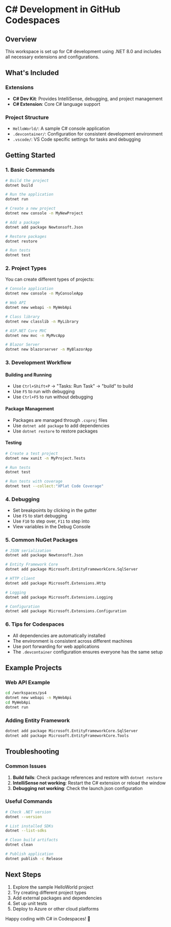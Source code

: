 # C# Development in GitHub Codespaces

## Overview
This workspace is set up for C# development using .NET 8.0 and includes all necessary extensions and configurations.

## What's Included

### Extensions
- **C# Dev Kit**: Provides IntelliSense, debugging, and project management
- **C# Extension**: Core C# language support

### Project Structure
- `HelloWorld/`: A sample C# console application
- `.devcontainer/`: Configuration for consistent development environment
- `.vscode/`: VS Code specific settings for tasks and debugging

## Getting Started

### 1. Basic Commands
```bash
# Build the project
dotnet build

# Run the application
dotnet run

# Create a new project
dotnet new console -n MyNewProject

# Add a package
dotnet add package Newtonsoft.Json

# Restore packages
dotnet restore

# Run tests
dotnet test
```

### 2. Project Types
You can create different types of projects:
```bash
# Console application
dotnet new console -n MyConsoleApp

# Web API
dotnet new webapi -n MyWebApi

# Class library
dotnet new classlib -n MyLibrary

# ASP.NET Core MVC
dotnet new mvc -n MyMvcApp

# Blazor Server
dotnet new blazorserver -n MyBlazorApp
```

### 3. Development Workflow

#### Building and Running
- Use `Ctrl+Shift+P` → "Tasks: Run Task" → "build" to build
- Use `F5` to run with debugging
- Use `Ctrl+F5` to run without debugging

#### Package Management
- Packages are managed through `.csproj` files
- Use `dotnet add package` to add dependencies
- Use `dotnet restore` to restore packages

#### Testing
```bash
# Create a test project
dotnet new xunit -n MyProject.Tests

# Run tests
dotnet test

# Run tests with coverage
dotnet test --collect:"XPlat Code Coverage"
```

### 4. Debugging
- Set breakpoints by clicking in the gutter
- Use `F5` to start debugging
- Use `F10` to step over, `F11` to step into
- View variables in the Debug Console

### 5. Common NuGet Packages
```bash
# JSON serialization
dotnet add package Newtonsoft.Json

# Entity Framework Core
dotnet add package Microsoft.EntityFrameworkCore.SqlServer

# HTTP client
dotnet add package Microsoft.Extensions.Http

# Logging
dotnet add package Microsoft.Extensions.Logging

# Configuration
dotnet add package Microsoft.Extensions.Configuration
```

### 6. Tips for Codespaces
- All dependencies are automatically installed
- The environment is consistent across different machines
- Use port forwarding for web applications
- The `.devcontainer` configuration ensures everyone has the same setup

## Example Projects

### Web API Example
```bash
cd /workspaces/ps4
dotnet new webapi -n MyWebApi
cd MyWebApi
dotnet run
```

### Adding Entity Framework
```bash
dotnet add package Microsoft.EntityFrameworkCore.SqlServer
dotnet add package Microsoft.EntityFrameworkCore.Tools
```

## Troubleshooting

### Common Issues
1. **Build fails**: Check package references and restore with `dotnet restore`
2. **IntelliSense not working**: Restart the C# extension or reload the window
3. **Debugging not working**: Check the launch.json configuration

### Useful Commands
```bash
# Check .NET version
dotnet --version

# List installed SDKs
dotnet --list-sdks

# Clean build artifacts
dotnet clean

# Publish application
dotnet publish -c Release
```

## Next Steps
1. Explore the sample HelloWorld project
2. Try creating different project types
3. Add external packages and dependencies
4. Set up unit tests
5. Deploy to Azure or other cloud platforms

Happy coding with C# in Codespaces! 🚀
